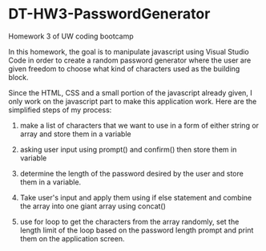 # DT-HW3-PasswordGenerator
Homework 3 of UW coding bootcamp

In this homework, the goal is to manipulate javascript using Visual Studio Code in order to create a random password generator where the user are given freedom to choose what kind of characters used as the building block.

Since the HTML, CSS and a small portion of the javascript already given, I only work on the javascript part to make this application work. Here are the simplified steps of my process:

1. make a list of characters that we want to use in a form of either string or array and store them in a variable

2. asking user input using prompt() and confirm() then store them in variable

3. determine the length of the password desired by the user and store them in a variable.

4. Take user's input and apply them using if else statement and combine the array into one giant array using concat()

5. use for loop to get the characters from the array randomly, set the length limit of the loop based on the password length prompt and print them on the application screen.





